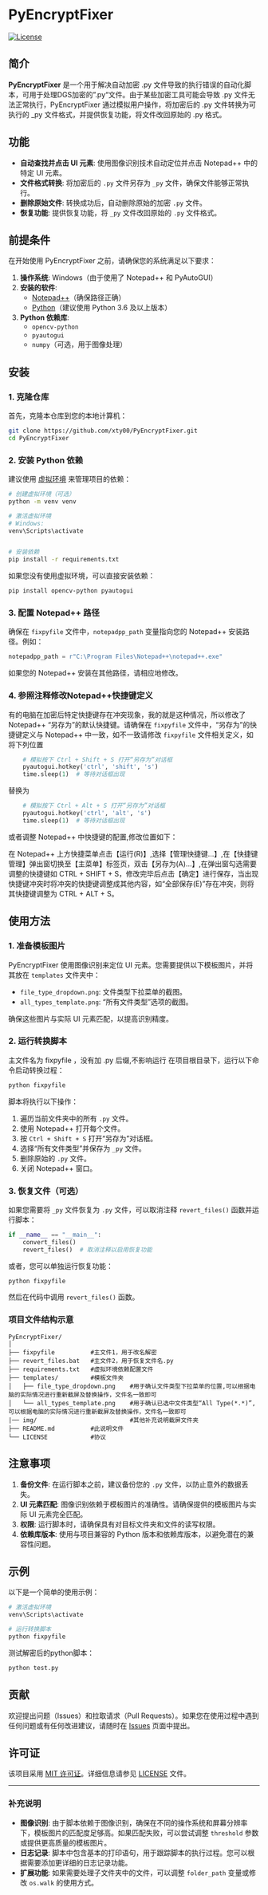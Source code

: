 # PyEncryptFixer

[![License](https://img.shields.io/badge/License-MIT-blue.svg)](https://opensource.org/licenses/MIT)


## 简介

**PyEncryptFixer** 是一个用于解决自动加密 .py 文件导致的执行错误的自动化脚本，可用于处理DGS加密的”.py“文件。由于某些加密工具可能会导致 .py 文件无法正常执行，PyEncryptFixer 通过模拟用户操作，将加密后的 .py 文件转换为可执行的 _py 文件格式，并提供恢复功能，将文件改回原始的 .py 格式。

## 功能

- **自动查找并点击 UI 元素**: 使用图像识别技术自动定位并点击 Notepad++ 中的特定 UI 元素。
- **文件格式转换**: 将加密后的 `.py` 文件另存为 `_py` 文件，确保文件能够正常执行。
- **删除原始文件**: 转换成功后，自动删除原始的加密 `.py` 文件。
- **恢复功能**: 提供恢复功能，将 `_py` 文件改回原始的 `.py` 文件格式。

## 前提条件

在开始使用 PyEncryptFixer 之前，请确保您的系统满足以下要求：

1. **操作系统**: Windows（由于使用了 Notepad++ 和 PyAutoGUI）
2. **安装的软件**:
   - [Notepad++](https://notepad-plus-plus.org/)（确保路径正确）
   - [Python](https://www.python.org/downloads/)（建议使用 Python 3.6 及以上版本）
3. **Python 依赖库**:
   - `opencv-python`
   - `pyautogui`
   - `numpy`（可选，用于图像处理）

## 安装

### 1. 克隆仓库

首先，克隆本仓库到您的本地计算机：

```bash
git clone https://github.com/xty00/PyEncryptFixer.git
cd PyEncryptFixer
```

### 2. 安装 Python 依赖

建议使用 [虚拟环境](https://docs.python.org/3/library/venv.html) 来管理项目的依赖：

```bash
# 创建虚拟环境（可选）
python -m venv venv

# 激活虚拟环境
# Windows:
venv\Scripts\activate


# 安装依赖
pip install -r requirements.txt
```

如果您没有使用虚拟环境，可以直接安装依赖：

```bash
pip install opencv-python pyautogui
```

### 3. 配置 Notepad++ 路径

确保在 `fixpyfile` 文件中，`notepadpp_path` 变量指向您的 Notepad++ 安装路径。例如：

```python
notepadpp_path = r"C:\Program Files\Notepad++\notepad++.exe"
```

如果您的 Notepad++ 安装在其他路径，请相应地修改。

### 4. 参照注释修改Notepad++快捷键定义

有的电脑在加密后特定快捷键存在冲突现象，我的就是这种情况，所以修改了 Notepad++ “另存为”的默认快捷键。请确保在 `fixpyfile` 文件中，“另存为”的快捷键定义与 Notepad++ 中一致，如不一致请修改 `fixpyfile` 文件相关定义，如将下列位置 

```python
    # 模拟按下 Ctrl + Shift + S 打开“另存为”对话框
    pyautogui.hotkey('ctrl', 'shift', 's')
    time.sleep(1)  # 等待对话框出现
```
替换为
```python
    # 模拟按下 Ctrl + Alt + S 打开“另存为”对话框
    pyautogui.hotkey('ctrl', 'alt', 's')
    time.sleep(1)  # 等待对话框出现
```

或者调整 Notepad++ 中快捷键的配置,修改位置如下：

在 Notepad++ 上方快捷菜单点击【运行(R)】,选择【管理快捷键...】,在【快捷键管理】弹出窗切换至【主菜单】标签页，双击【另存为(A)...】,在弹出窗勾选需要调整的快捷键如 CTRL + SHIFT + S，修改完毕后点击【确定】进行保存，当出现快捷键冲突时将冲突的快捷键调整成其他内容，如“全部保存(E)”存在冲突，则将其快捷键调整为 CTRL + ALT + S。

## 使用方法

### 1. 准备模板图片

PyEncryptFixer 使用图像识别来定位 UI 元素。您需要提供以下模板图片，并将其放在 `templates` 文件夹中：

- `file_type_dropdown.png`: 文件类型下拉菜单的截图。
- `all_types_template.png`: “所有文件类型”选项的截图。

确保这些图片与实际 UI 元素匹配，以提高识别精度。

### 2. 运行转换脚本
主文件名为 fixpyfile ，没有加 .py 后缀,不影响运行
在项目根目录下，运行以下命令启动转换过程：

```bash
python fixpyfile
```

脚本将执行以下操作：

1. 遍历当前文件夹中的所有 `.py` 文件。
2. 使用 Notepad++ 打开每个文件。
3. 按 `Ctrl + Shift + S` 打开“另存为”对话框。
4. 选择“所有文件类型”并保存为 `_py` 文件。
5. 删除原始的 `.py` 文件。
6. 关闭 Notepad++ 窗口。

### 3. 恢复文件（可选）

如果您需要将 `_py` 文件恢复为 `.py` 文件，可以取消注释 `revert_files()` 函数并运行脚本：

```python
if __name__ == "__main__":
    convert_files()
    revert_files()  # 取消注释以启用恢复功能
```

或者，您可以单独运行恢复功能：

```python
python fixpyfile
```

然后在代码中调用 `revert_files()` 函数。


### 项目文件结构示意

```
PyEncryptFixer/
│
├── fixpyfile          #主文件1，用于改名解密
├── revert_files.bat   #主文件2，用于恢复文件名.py
├── requirements.txt   #虚拟环境依赖配置文件
├── templates/         #模板文件夹
│   ├── file_type_dropdown.png    #用于确认文件类型下拉菜单的位置,可以根据电脑的实际情况进行重新截屏及替换操作，文件名一致即可
│   └── all_types_template.png    #用于确认已选中文件类型“All Type(*.*)”,可以根据电脑的实际情况进行重新截屏及替换操作，文件名一致即可
|── img/                          #其他补充说明截屏文件夹
├── README.md          #此说明文件
└── LICENSE            #协议
```


## 注意事项

1. **备份文件**: 在运行脚本之前，建议备份您的 `.py` 文件，以防止意外的数据丢失。
2. **UI 元素匹配**: 图像识别依赖于模板图片的准确性。请确保提供的模板图片与实际 UI 元素完全匹配。
3. **权限**: 运行脚本时，请确保具有对目标文件夹和文件的读写权限。
4. **依赖库版本**: 使用与项目兼容的 Python 版本和依赖库版本，以避免潜在的兼容性问题。

## 示例

以下是一个简单的使用示例：

```bash
# 激活虚拟环境
venv\Scripts\activate

# 运行转换脚本
python fixpyfile
```
测试解密后的python脚本：

```bash
python test.py
```

## 贡献

欢迎提出问题（Issues）和拉取请求（Pull Requests）。如果您在使用过程中遇到任何问题或有任何改进建议，请随时在 [Issues](https://github.com/您的用户名/PyEncryptFixer/issues) 页面中提出。

## 许可证

该项目采用 [MIT 许可证](https://opensource.org/licenses/MIT)。详细信息请参见 [LICENSE](LICENSE) 文件。

---

### 补充说明

- **图像识别**: 由于脚本依赖于图像识别，确保在不同的操作系统和屏幕分辨率下，模板图片的匹配度足够高。如果匹配失败，可以尝试调整 `threshold` 参数或提供更高质量的模板图片。
- **日志记录**: 脚本中包含基本的打印语句，用于跟踪脚本的执行过程。您可以根据需要添加更详细的日志记录功能。
- **扩展功能**: 如果需要处理子文件夹中的文件，可以调整 `folder_path` 变量或修改 `os.walk` 的使用方式。
